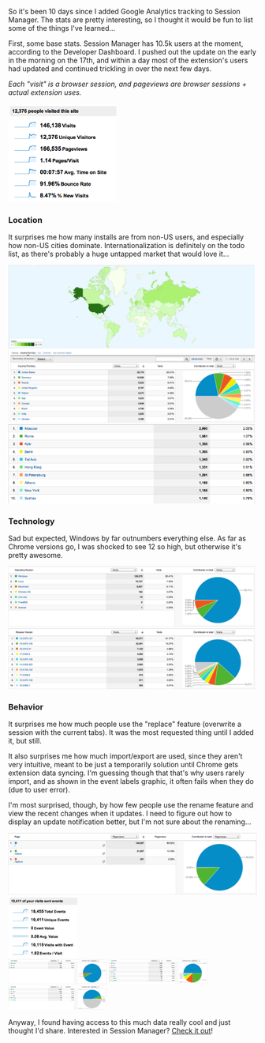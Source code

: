 So it's been 10 days since I added Google Analytics tracking to Session Manager. The stats are pretty interesting, so I thought it would be fun to list some of the things I've learned...

First, some base stats. Session Manager has 10.5k users at the moment, according to the Developer Dashboard. I pushed out the update on the early in the morning on the 17th, and within a day most of the extension's users had updated and continued trickling in over the next few days.

*Each "visit" is a browser session, and pageviews are browser sessions + actual extension uses.*

<div class="images">
	<a href="visits.png"><img src="visits.png" style="height:200px" alt="Visits"></a>
</div>

### Location
It surprises me how many installs are from non-US users, and especially how non-US cities dominate. Internationalization is definitely on the todo list, as there's probably a huge untapped market that would love it...

<div class="images">
	<a href="countries.png"><img src="countries.png" style="width:500px" alt="Countries"></a>
</div>
<div class="images">
	<a href="cities.png"><img src="cities.png" style="width:500px" alt="Cities"></a>
</div>

### Technology
Sad but expected, Windows by far outnumbers everything else. As far as Chrome versions go, I was shocked to see 12 so high, but otherwise it's pretty awesome.

<div class="images">
	<a href="systems.png"><img src="systems.png" style="width:500px" alt="Countries"></a>
</div>
<div class="images">
	<a href="browsers.png"><img src="browsers.png" style="width:500px" alt="Cities"></a>
</div>

### Behavior
It surprises me how much people use the "replace" feature (overwrite a session with the current tabs). It was the most requested thing until I added it, but still.

It also surprises me how much import/export are used, since they aren't very intuitive, meant to be just a temporarily solution until Chrome gets extension data syncing. I'm guessing though that that's why users rarely import, and as shown in the event labels graphic, it often fails when they do (due to user error).

I'm most surprised, though, by how few people use the rename feature and view the recent changes when it updates. I need to figure out how to display an update notification better, but I'm not sure about the renaming...

<div class="images">
	<a href="pages.png"><img src="pages.png" style="height:125px" alt="Pages"></a>
	<a href="events.png"><img src="events.png" style="height:125px" alt="Events"></a>
</div>
<div class="images">
	<a href="event-categories.png"><img src="event-categories.png" style="width:200px" alt="Event categories"></a>
	<a href="event-actions.png"><img src="event-actions.png" style="width:200px" alt="Event actions"></a>
	<a href="event-labels.png"><img src="event-labels.png" style="width:200px" alt="Event labels"></a>
</div>

Anyway, I found having access to this much data really cool and just thought I'd share. Interested in Session Manager? [Check it out](https://chrome.google.com/webstore/detail/mghenlmbmjcpehccoangkdpagbcbkdpc)!